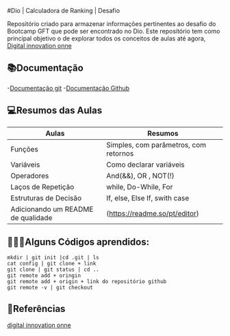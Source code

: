 #Dio | Calculadora de Ranking | Desafio 

Repositório criado para armazenar informações pertinentes ao desafio do Bootcamp GFT que pode ser encontrado no Dio. Este repositório tem como principal objetivo o de explorar todos os conceitos de aulas até agora,
[Digital innovation onne](https://www.dio.me/)

## 📚Documentação 
-[Documentação git](https://git-scm.com/doc)
-[Documentação Github](https://docs.github.com)

## 💻Resumos das Aulas

| Aulas | Resumos |
|-------|---------|
|Funções| Simples, com parâmetros, com retornos|
|Variáveis | Como declarar variáveis|
|Operadores| And(&&), OR , NOT(!) |
|Laços de Repetição | while, Do-While, For|
|Estruturas de Decisão| If, else, Else If, swith case|
|Adicionando um README de qualidade |(https://readme.so/pt/editor) |

## 👨🏽‍💻Alguns Códigos aprendidos: 

```
mkdir | git init |cd .git | ls
cat config | git clone + link
git clone | git status | cd .. 
git remote add + oringin
git remote add + origin + link do repositório github
git remote -v | git checkout

```

## 🔎Referências
[digital innovation onne]()
